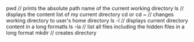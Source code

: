pwd // prints the absolute path name of the current working directory
ls // displays the content list of my current directory
cd or cd \~ // changes working directory to user's home directory
ls -l // displays current directory content in a long formatls
ls -la // list all files including the hidden files in a long format
mkdir // creates directory 
